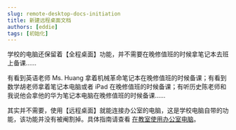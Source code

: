```yaml
---
slug: remote-desktop-docs-initiation
title: 新建远程桌面文档
authors: [eddie]
tags: [初始化]
---
```


学校的电脑还保留着【全程桌面】功能，并不需要在晚修值班的时候拿笔记本去班上备课……

有看到英语老师 Ms. Huang 拿着机械革命笔记本在晚修值班的时候备课；有看到数学胡老师拿着笔记本电脑或者 iPad 在晚修值班的时候备课；有听历史陈老师和我说他会拿他的华为笔记本电脑在晚修值班的时候备课……

其实并不需要，使用【远程桌面】就能连接办公室的电脑，这是学校电脑自带的功能，该功能并没有被阉割掉。具体指南请查看 [在教室使用办公室电脑](/docs/tutorial-remote-desktop)。
